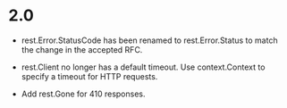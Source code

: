 # 2.0

- rest.Error.StatusCode has been renamed to rest.Error.Status to match the
  change in the accepted RFC.

- rest.Client no longer has a default timeout. Use context.Context to specify
  a timeout for HTTP requests.

- Add rest.Gone for 410 responses.
